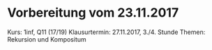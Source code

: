 # Vorbereitung vom 23.11.2017
Kurs: 1inf, Q11 (17/19)
Klausurtermin: 27.11.2017, 3./4. Stunde
Themen: Rekursion und Kompositum
